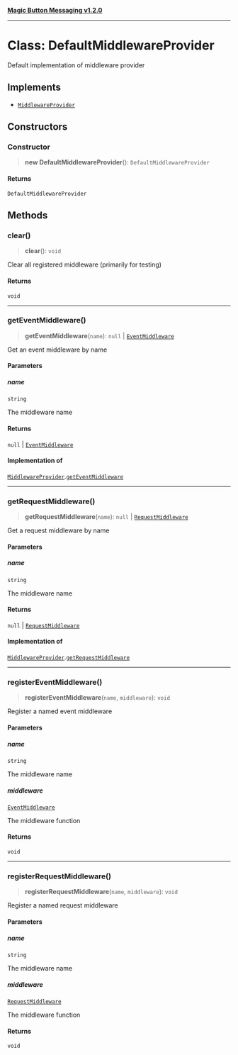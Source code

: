 [**Magic Button Messaging v1.2.0**](../README.md)

***

# Class: DefaultMiddlewareProvider

Default implementation of middleware provider

## Implements

- [`MiddlewareProvider`](../interfaces/MiddlewareProvider.md)

## Constructors

### Constructor

> **new DefaultMiddlewareProvider**(): `DefaultMiddlewareProvider`

#### Returns

`DefaultMiddlewareProvider`

## Methods

### clear()

> **clear**(): `void`

Clear all registered middleware (primarily for testing)

#### Returns

`void`

***

### getEventMiddleware()

> **getEventMiddleware**(`name`): `null` \| [`EventMiddleware`](../type-aliases/EventMiddleware.md)

Get an event middleware by name

#### Parameters

##### name

`string`

The middleware name

#### Returns

`null` \| [`EventMiddleware`](../type-aliases/EventMiddleware.md)

#### Implementation of

[`MiddlewareProvider`](../interfaces/MiddlewareProvider.md).[`getEventMiddleware`](../interfaces/MiddlewareProvider.md#geteventmiddleware)

***

### getRequestMiddleware()

> **getRequestMiddleware**(`name`): `null` \| [`RequestMiddleware`](../type-aliases/RequestMiddleware.md)

Get a request middleware by name

#### Parameters

##### name

`string`

The middleware name

#### Returns

`null` \| [`RequestMiddleware`](../type-aliases/RequestMiddleware.md)

#### Implementation of

[`MiddlewareProvider`](../interfaces/MiddlewareProvider.md).[`getRequestMiddleware`](../interfaces/MiddlewareProvider.md#getrequestmiddleware)

***

### registerEventMiddleware()

> **registerEventMiddleware**(`name`, `middleware`): `void`

Register a named event middleware

#### Parameters

##### name

`string`

The middleware name

##### middleware

[`EventMiddleware`](../type-aliases/EventMiddleware.md)

The middleware function

#### Returns

`void`

***

### registerRequestMiddleware()

> **registerRequestMiddleware**(`name`, `middleware`): `void`

Register a named request middleware

#### Parameters

##### name

`string`

The middleware name

##### middleware

[`RequestMiddleware`](../type-aliases/RequestMiddleware.md)

The middleware function

#### Returns

`void`
